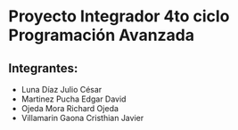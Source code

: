 # Proyecto Integrador 4to ciclo Programación Avanzada
## Integrantes:
- Luna Díaz Julio César
- Martinez Pucha Edgar David 
- Ojeda Mora Richard Ojeda
- Villamarin Gaona Cristhian Javier
